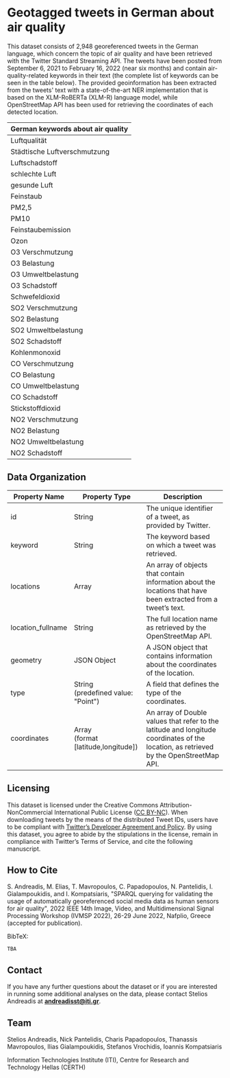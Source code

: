 # Geotagged tweets in German about air quality

This dataset consists of 2,948 georeferenced tweets in the German language, which concern the topic of air quality and have been retrieved with the Twitter Standard Streaming API. The tweets have been posted from September 6, 2021 to February 16, 2022 (near six months) and contain air-quality-related keywords in their text (the complete list of keywords can be seen in the table below). The provided geoinformation has been extracted from the tweets' text with a state-of-the-art NER implementation that is based on the XLM-RoBERTa (XLM-R) language model, while OpenStreetMap API has been used for retrieving the coordinates of each detected location.

|German keywords about air quality|
| --------- |
|Luftqualität|
|Städtische Luftverschmutzung|
|Luftschadstoff|
|schlechte Luft|
|gesunde Luft|
|Feinstaub|
|PM2,5|
|PM10|
|Feinstaubemission|
|Ozon|
|Ο3 Verschmutzung|
|Ο3 Belastung|
|Ο3 Umweltbelastung|
|O3 Schadstoff|
|Schwefeldioxid|
|SO2 Verschmutzung|
|SO2 Belastung|
|SO2 Umweltbelastung|
|SO2 Schadstoff|
|Kohlenmonoxid|
|CO Verschmutzung|
|CO Belastung|
|CO Umweltbelastung|
|CO Schadstoff|
|Stickstoffdioxid|
|NO2 Verschmutzung|
|NO2 Belastung|
|NO2 Umweltbelastung|
|NO2 Schadstoff|

## Data Organization

| Property Name | Property Type | Description |
| --------- | ----------- | ----------- |
| id | String | The unique identifier of a tweet, as provided by Twitter. |
| keyword | String | The keyword based on which a tweet was retrieved. |
| locations | Array | An array of objects that contain information about the locations that have been extracted from a tweet’s text. |
| location_fullname | String | The full location name as retrieved by the OpenStreetMap API. |
| geometry | JSON Object | A JSON object that contains information about the coordinates of the location. |
| type | String<br> (predefined value: "Point") | A field that defines the type of the coordinates. |
| coordinates | Array<br> (format \[latitude,longitude\]) | An array of Double values that refer to the latitude and longitude coordinates of the location, as retrieved by the OpenStreetMap API. |

## Licensing

This dataset is licensed under the Creative Commons Attribution-NonCommercial International Public License ([CC BY-NC](https://creativecommons.org/licenses/by-nc/4.0/)). When downloading tweets by the means of the distributed Tweet IDs, users have to be compliant with [Twitter’s Developer Agreement and Policy](https://developer.twitter.com/en/developer-terms/agreement-and-policy). By using this dataset, you agree to abide by the stipulations in the license, remain in compliance with Twitter’s Terms of Service, and cite the following manuscript.

## How to Cite

S. Andreadis, M. Elias, T. Mavropoulos, C. Papadopoulos, N. Pantelidis, I. Gialampoukidis, and I. Kompatsiaris, "SPARQL querying for validating the usage of automatically georeferenced social media data as human sensors for air quality", 2022 IEEE 14th Image, Video, and Multidimensional Signal  Processing Workshop (IVMSP 2022), 26-29 June 2022, Nafplio, Greece (accepted for publication).

BibTeX:

    TBA

## Contact

If you have any further questions about the dataset or if you are interested in running some additional analyses on the data, please contact Stelios Andreadis at **[andreadisst@iti.gr](mailto:andreadisst@iti.gr)**.

## Team

Stelios Andreadis, Nick Pantelidis, Charis Papadopoulos, Thanassis Mavropoulos, Ilias Gialampoukidis, Stefanos Vrochidis, Ioannis Kompatsiaris

Information Technologies Institute (ITI), Centre for Research and Technology Hellas (CERTH)


